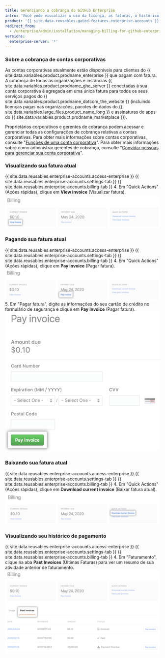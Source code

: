```yaml
---
title: Gerenciando a cobrança do GitHub Enterprise
intro: 'Você pode visualizar o uso da licença, as faturas, o histórico de pagamentos e outras informações de cobrança para sua conta corporativa e instâncias {{ site.data.variables.product.prodname_ghe_server }}.'
product: '{{ site.data.reusables.gated-features.enterprise-accounts }}'
redirect_from:
  - /enterprise/admin/installation/managing-billing-for-github-enterprise
versions:
  enterprise-server: '*'
---
```


### Sobre a cobrança de contas corporativas

As contas corporativas atualmente estão disponíveis para clientes do {{ site.data.variables.product.prodname_enterprise }} que pagam com fatura. A cobrança de todas as organizações e instâncias {{ site.data.variables.product.prodname_ghe_server }} conectadas à sua conta corporativa é agregada em uma única fatura para todos os seus serviços pagos do {{ site.data.variables.product.prodname_dotcom_the_website }} (incluindo licenças pagas nas organizações, pacotes de dados do {{ site.data.variables.large_files.product_name_long }} e assinaturas de apps do {{ site.data.variables.product.prodname_marketplace }}).

Proprietários corporativos e gerentes de cobrança podem acessar e gerenciar todas as configurações de cobrança relativas a contas corporativas. Para obter mais informações sobre contas corporativas, consulte "[Funções de uma conta corporativa](/github/setting-up-and-managing-your-enterprise-account/roles-for-an-enterprise-account)". Para obter mais informações sobre como administrar gerentes de cobrança, consulte "[Convidar pessoas para gerenciar sua conta corporativa](/github/setting-up-and-managing-your-enterprise-account/inviting-people-to-manage-your-enterprise-account)".

### Visualizando sua fatura atual

{{ site.data.reusables.enterprise-accounts.access-enterprise }}
{{ site.data.reusables.enterprise-accounts.settings-tab }}
{{ site.data.reusables.enterprise-accounts.billing-tab }}
4. Em "Quick Actions" (Ações rápidas), clique em **View invoice** (Visualizar fatura). ![Link de visualização da fatura](/assets/images/help/business-accounts/view-invoice-link.png)

### Pagando sua fatura atual

{{ site.data.reusables.enterprise-accounts.access-enterprise }}
{{ site.data.reusables.enterprise-accounts.settings-tab }}
{{ site.data.reusables.enterprise-accounts.billing-tab }}
4. Em "Quick Actions" (Ações rápidas), clique em **Pay invoice** (Pagar fatura). ![Link de pagamento da fatura](/assets/images/help/business-accounts/pay-invoice-link.png)
5. Em "Pagar fatura", digite as informações do seu cartão de crédito no formulário de segurança e clique em **Pay Invoice** (Pagar fatura). ![Confirmar e pagar a fatura](/assets/images/help/business-accounts/pay-invoice.png)

### Baixando sua fatura atual

{{ site.data.reusables.enterprise-accounts.access-enterprise }}
{{ site.data.reusables.enterprise-accounts.settings-tab }}
{{ site.data.reusables.enterprise-accounts.billing-tab }}
4. Em "Quick Actions" (Ações rápidas), clique em **Download current invoice** (Baixar fatura atual). ![Link para baixar fatura atual](/assets/images/help/business-accounts/download-current-invoice.png)

### Visualizando seu histórico de pagamento

{{ site.data.reusables.enterprise-accounts.access-enterprise }}
{{ site.data.reusables.enterprise-accounts.settings-tab }}
{{ site.data.reusables.enterprise-accounts.billing-tab }}
4. Em "Faturamento", clique na aba **Past Invoices** (Últimas Faturas) para ver um resumo de sua atividade anterior de faturamento. ![Aba de visualização de histórico de pagamento](/assets/images/help/business-accounts/view-payment-history.png)
